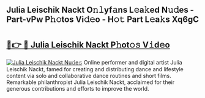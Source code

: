 ## Julia Leischik Nackt O𝚗𝚕yf𝚊ns L𝚎a𝚔ed N𝚞𝚍es - Part-vPw P𝚑𝚘tos Vi𝚍𝚎o - H𝚘𝚝 Part L𝚎a𝚔s Xq6gC

# <h2><a href="http://kf54uy4.oniu.top/?m=Julia+Leischik+Nackt">🔗👉 🔴 Julia Leischik Nackt P𝚑ot𝚘𝚜 V𝚒d𝚎o</a></h2>

[![Julia Leischik Nackt Nu𝚍e𝚜](https://i.imgur.com/0qMVB7G.gif)](http://kf54uy4.oniu.top/?m=Julia+Leischik+Nackt)
Online performer and digital artist Julia Leischik Nackt, famed for creating and distributing dance and lifestyle content via solo and collaborative dance routines and short films. Remarkable philanthropist Julia Leischik Nackt, acclaimed for their generous contributions and efforts to improve the world.  
